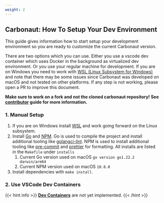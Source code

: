 ```yaml
---
weight: 2
---
```


## **Carbonaut: How To Setup Your Dev Environment**

This guide gives information how to start setup your development environment so you are ready to customize the current Carbonaut version.

There are two options which you can use. Either you use a vscode dev container which uses Docker in the background as virtualized dev environment. Or you use your regular machine for development. If you are on Windows you need to work with [WSL (Linux Subsystem for Windows)](https://learn.microsoft.com/en-us/windows/wsl/install) and note that there may be some issues since Carbonaut was developed on macOS and not tested on other platforms. If any step is not working, please open a PR to improve this document.

**Make sure to work on a fork and not the cloned carbonaut repository! See [contributor](/docs/reference/contributing/) guide for more information.**

### 1. Manual Setup

1. If you are on Windows install [WSL](https://learn.microsoft.com/en-us/windows/wsl/install) and work going forward on the Linux subsystem.
2. Install [Go](https://go.dev/doc/install) and [NPM](https://docs.npmjs.com/downloading-and-installing-node-js-and-npm). Go is used to compile the project and install additional tooling like [golangci-lint](https://github.com/golangci/golangci-lint). NPM is used to install additional tooling like [pre-commit](https://pre-commit.com/) and [prettier](https://prettier.io/) for formatting. All installs are listed in the `Makefile` under `installs`
   1. Current Go version used on macOS `go version go1.22.2 darwin/arm64`
   2. Current NPM version used on macOS `10.8.0`
3. Install dependencies with `make install`.

### 2. Use VSCode Dev Containers

{{< hint info >}}
[**Dev Containers**](https://code.visualstudio.com/docs/devcontainers/containers) are not yet implemented.
{{< /hint >}}
